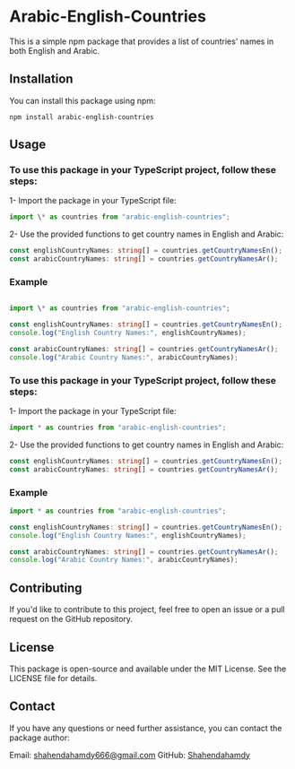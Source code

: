# Arabic-English-Countries

This is a simple npm package that provides a list of countries' names in both English and Arabic.

## Installation

You can install this package using npm:

```shell
npm install arabic-english-countries
```

## Usage

### To use this package in your TypeScript project, follow these steps:

1- Import the package in your TypeScript file:

```typescript
import \* as countries from "arabic-english-countries";
```

2- Use the provided functions to get country names in English and Arabic:

```typescript
const englishCountryNames: string[] = countries.getCountryNamesEn();
const arabicCountryNames: string[] = countries.getCountryNamesAr();
```

### Example

```typescript

import \* as countries from "arabic-english-countries";

const englishCountryNames: string[] = countries.getCountryNamesEn();
console.log("English Country Names:", englishCountryNames);

const arabicCountryNames: string[] = countries.getCountryNamesAr();
console.log("Arabic Country Names:", arabicCountryNames);
```

### To use this package in your TypeScript project, follow these steps:

1- Import the package in your TypeScript file:

```typescript
import * as countries from "arabic-english-countries";
```

2- Use the provided functions to get country names in English and Arabic:

```typescript
const englishCountryNames: string[] = countries.getCountryNamesEn();
const arabicCountryNames: string[] = countries.getCountryNamesAr();
```

### Example

```typescript
import * as countries from "arabic-english-countries";

const englishCountryNames: string[] = countries.getCountryNamesEn();
console.log("English Country Names:", englishCountryNames);

const arabicCountryNames: string[] = countries.getCountryNamesAr();
console.log("Arabic Country Names:", arabicCountryNames);
```

## Contributing

If you'd like to contribute to this project, feel free to open an issue or a pull request on the GitHub repository.

## License

This package is open-source and available under the MIT License. See the LICENSE file for details.

## Contact

If you have any questions or need further assistance, you can contact the package author:

Email: shahendahamdy666@gmail.com
GitHub: [Shahendahamdy](https://github.com/shahendahamdy)
